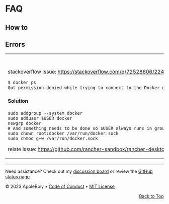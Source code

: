 # FAQ

## How to

## Errors

<table>
  <tr>
    <th>Docker Rancher - Permission Denied when using docker from WSL</th>
    
  </tr>
  <tr>
    <td>

stackoverflow issue: https://stackoverflow.com/q/72528606/22440363

```diff
$ docker ps
Got permission denied while trying to connect to the Docker daemon socket at unix:///var/run/docker.sock: Get "http://%2Fvar%2Frun%2Fdocker.sock/v1.24/containers/json": dial unix /var/run/docker.sock: connect: permission denied
```

#### Solution

```shell
sudo addgroup --system docker
sudo adduser $USER docker
newgrp docker
# And something needs to be done so $USER always runs in group `docker` on the `Ubuntu` WSL
sudo chown root:docker /var/run/docker.sock
sudo chmod g+w /var/run/docker.sock
```

relate issue: https://github.com/rancher-sandbox/rancher-desktop/issues/1156#issuecomment-1017042882

</td>
  </tr>
</table>



---

Need assistance? Check out my [discussion board](https://github.com/AppleBoiy/cs-wiki101/discussions) or review the [GitHub status page](https://www.githubstatus.com).

&copy; 2023 AppleBoiy &bull; [Code of Conduct](https://www.contributor-covenant.org/version/2/1/code_of_conduct/code_of_conduct.md) &bull; [MIT License](LICENSE)

<p align="right"><a href="#top" style=" bottom: 20px; right: 20px;">Back to Top</a></p>
